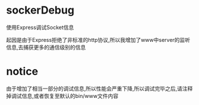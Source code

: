 # sockerDebug
使用Express调试Socket信息

起因是由于Express拒绝了非标准的http协议,所以我增加了www中server的监听信息,去捕获更多的通信级别的信息

# notice
由于增加了相当一部分的调试信息,所以性能会严重下降,所以调试完毕之后,请注释掉调试信息,或者恢复至默认的bin/www文件内容